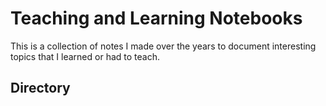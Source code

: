 # Teaching and Learning Notebooks
This is a collection of notes I made over the years to document interesting topics that I learned or had to teach.

## Directory
<!-- readme-tree start -->
<!-- readme-tree end -->